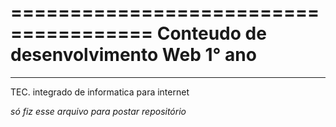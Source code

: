 
======================================
Conteudo de desenvolvimento Web 1° ano
======================================

________________________________________
TEC. integrado de informatica para internet


*só fiz esse arquivo para postar repositório* 